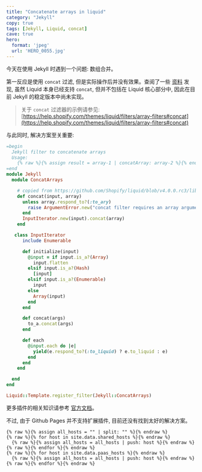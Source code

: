 ```yaml
---
title: "Concatenate arrays in liquid"
category: "Jekyll"
copy: true
tags: [Jekyll, Liquid, concat]
cave: true
hero:
  format: 'jpeg'
  url: 'HERO_0055.jpg'
---
```

今天在使用 Jekyll 时遇到一个问题: 数组合并。

第一反应是使用 `concat` 过滤, 但是实际操作后并没有效果。查阅了一些 [资料](https://github.com/Shopify/liquid/blob/3-0-stable/lib/liquid/standardfilters.rb) 发现, 虽然 Liquid 本身已经支持 `concat`, 但并不包括在 Liquid 核心部分中, 因此在目前 Jekyll 的稳定版本中尚未实现。

> 关于 `concat` 过滤器的示例请参见: [https://help.shopify.com/themes/liquid/filters/array-filters#concat](https://help.shopify.com/themes/liquid/filters/array-filters#concat)

与此同时, 解决方案至关重要:

```ruby
=begin
  Jekyll filter to concatenate arrays
  Usage:
    {% raw %}{% assign result = array-1 | concatArray: array-2 %}{% endraw %}
=end
module Jekyll
  module ConcatArrays

    # copied from https://github.com/Shopify/liquid/blob/v4.0.0.rc3/lib/liquid/standardfilters.rb
    def concat(input, array)
      unless array.respond_to?(:to_ary)
        raise ArgumentError.new("concat filter requires an array argument")
      end
      InputIterator.new(input).concat(array)
    end

   class InputIterator
      include Enumerable

      def initialize(input)
        @input = if input.is_a?(Array)
          input.flatten
        elsif input.is_a?(Hash)
          [input]
        elsif input.is_a?(Enumerable)
          input
        else
          Array(input)
        end
      end

      def concat(args)
        to_a.concat(args)
      end

      def each
        @input.each do |e|
          yield(e.respond_to?(:to_liquid) ? e.to_liquid : e)
        end
      end
    end

  end
end

Liquid::Template.register_filter(Jekyll::ConcatArrays)
```

更多插件的相关知识请参考 [官方文档](https://jekyllrb.com/docs/plugins/)。

不过, 由于 Github Pages 并不支持扩展插件, 目前还没有找到太好的解决方案。

```jekyll
{% raw %}{% assign all_hosts = "" | split: "" %}{% endraw %}
{% raw %}{% for host in site.data.shared_hosts %}{% endraw %}
  {% raw %}{% assign all_hosts = all_hosts | push: host %}{% endraw %}
{% raw %}{% endfor %}{% endraw %}
{% raw %}{% for host in site.data.paas_hosts %}{% endraw %}
  {% raw %}{% assign all_hosts = all_hosts | push: host %}{% endraw %}
{% raw %}{% endfor %}{% endraw %}
```
